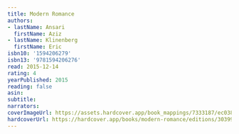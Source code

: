 ```yaml
---
title: Modern Romance
authors:
- lastName: Ansari
  firstName: Aziz
- lastName: Klinenberg
  firstName: Eric
isbn10: '1594206279'
isbn13: '9781594206276'
read: 2015-12-14
rating: 4
yearPublished: 2015
reading: false
asin:
subtitle:
narrators:
coverImageUrl: https://assets.hardcover.app/book_mappings/7333187/ec03824f57546809f48806cf464fbcba9723943d.jpeg
hardcoverUrl: https://hardcover.app/books/modern-romance/editions/30399481
---
```

